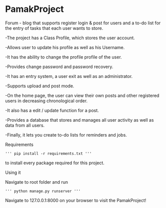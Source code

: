 # PamakProject
Forum - blog that supports register login &amp; post for users and a to-do list for the entry of tasks that each user wants to store.

-The project has a Class Profile, which stores the user account.

-Allows user to update his profile as well as his Username.

-It has the ability to change the profile profile of the user.

-Provides change password and password recovery.

-It has an entry system, a user exit as well as an administrator.

-Supports upload and post mode.

-On the home page, the user can view their own posts and other registered users in decreasing chronological order.

-It also has a edit / update function for a post.

-Provides a database that stores and manages all user activity as well as data from all users.

-Finally, it lets you create to-do lists for reminders and jobs.


Requirements

 	''' pip install -r requirements.txt '''

to install every package required for this project.

Using it

Navigate to root folder and run

 	''' python manage.py runserver '''

Navigate to 127.0.0.1:8000 on your browser to visit the PamakProject!
